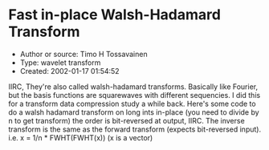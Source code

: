 # Fast in-place Walsh-Hadamard Transform
- Author or source: Timo H Tossavainen
- Type: wavelet transform
- Created: 2002-01-17 01:54:52

IIRC, They're also called walsh-hadamard transforms.
Basically like Fourier, but the basis functions are squarewaves with different sequencies.
I did this for a transform data compression study a while back.
Here's some code to do a walsh hadamard transform on long ints in-place (you need to
divide by n to get transform) the order is bit-reversed at output, IIRC.
The inverse transform is the same as the forward transform (expects bit-reversed input).
i.e. x = 1/n * FWHT(FWHT(x)) (x is a vector)
